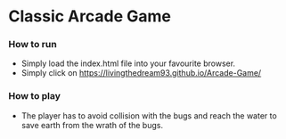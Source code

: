 # Classic Arcade Game
### How to run
- Simply load the index.html file into your favourite browser.
- Simply click on https://livingthedream93.github.io/Arcade-Game/
### How to play
- The player has to avoid collision with the bugs and reach the water to save earth from the wrath of the bugs.

